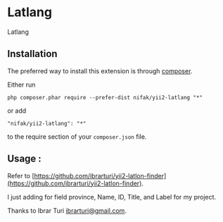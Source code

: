 Latlang
========
Latlang

Installation
------------

The preferred way to install this extension is through [composer](http://getcomposer.org/download/).

Either run

```
php composer.phar require --prefer-dist nifak/yii2-latlang "*"
```

or add

```
"nifak/yii2-latlang": "*"
```

to the require section of your `composer.json` file.

Usage :
------------

Refer to [https://github.com/ibrarturi/yii2-latlon-finder](https://github.com/ibrarturi/yii2-latlon-finder).

I just adding for field province, Name, ID, Title, and Label for my project.

Thanks to Ibrar Turi <ibrarturi@gmail.com>.